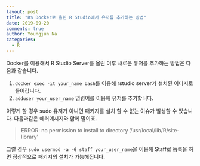 ```yaml
---
layout: post
title: "R$ Docker로 올린 R Studio에서 유저를 추가하는 방법"
date: 2019-09-20
comments: true
author: Youngjun Na
categories:
  - R
---
```


Docker를 이용해서 R Studio Server를 올린 이후 새로운 유저를 추가하는 방법은 다음과 같습니다.

1. `docker exec -it your_name bash`를 이용해 rstudio server가 설치된 이미지로 들어갑니다.  
2. `adduser your_user_name` 명령어를 이용해 유저를 추가합니다.

이렇게 할 경우 sudo 유저가 아니면 패키지를 설치 할 수 없는 이슈가 발생할 수 있습니다. 다음과같은 에러메시지와 함께 말이죠.

> ERROR: no permission to install to directory ‘/usr/local/lib/R/site-library’

그럴 경우 `sudo usermod -a -G staff your_user_name`을 이용해 Staff로 등록을 하면 정상적으로 패키지의 설치가 가능해집니다.  